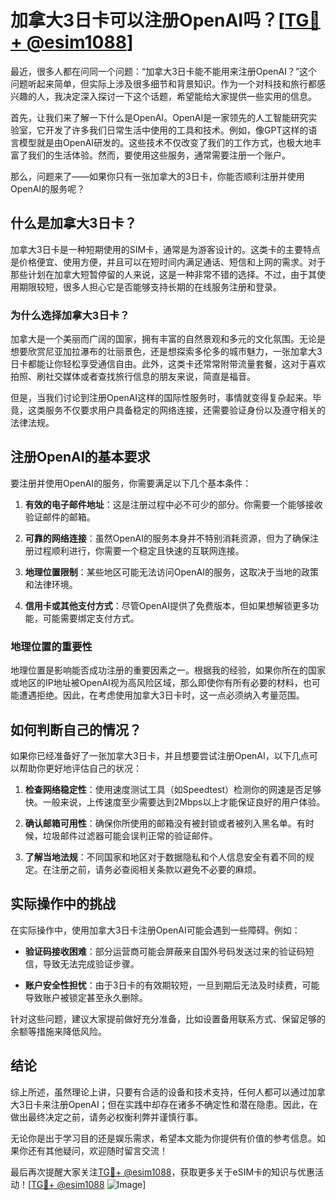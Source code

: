 # 加拿大3日卡可以注册OpenAI吗？[[TG💪+ @esim1088](https://t.me/s/esim1088)]

最近，很多人都在问同一个问题：“加拿大3日卡能不能用来注册OpenAI？”这个问题听起来简单，但实际上涉及很多细节和背景知识。作为一个对科技和旅行都感兴趣的人，我决定深入探讨一下这个话题，希望能给大家提供一些实用的信息。

首先，让我们来了解一下什么是OpenAI。OpenAI是一家领先的人工智能研究实验室，它开发了许多我们日常生活中使用的工具和技术。例如，像GPT这样的语言模型就是由OpenAI研发的。这些技术不仅改变了我们的工作方式，也极大地丰富了我们的生活体验。然而，要使用这些服务，通常需要注册一个账户。

那么，问题来了——如果你只有一张加拿大的3日卡，你能否顺利注册并使用OpenAI的服务呢？

## 什么是加拿大3日卡？

加拿大3日卡是一种短期使用的SIM卡，通常是为游客设计的。这类卡的主要特点是价格便宜、使用方便，并且可以在短时间内满足通话、短信和上网的需求。对于那些计划在加拿大短暂停留的人来说，这是一种非常不错的选择。不过，由于其使用期限较短，很多人担心它是否能够支持长期的在线服务注册和登录。

### 为什么选择加拿大3日卡？

加拿大是一个美丽而广阔的国家，拥有丰富的自然景观和多元的文化氛围。无论是想要欣赏尼亚加拉瀑布的壮丽景色，还是想探索多伦多的城市魅力，一张加拿大3日卡都能让你轻松享受通信自由。此外，这类卡还常常附带流量套餐，这对于喜欢拍照、刷社交媒体或者查找旅行信息的朋友来说，简直是福音。

但是，当我们讨论到注册OpenAI这样的国际性服务时，事情就变得复杂起来。毕竟，这类服务不仅要求用户具备稳定的网络连接，还需要验证身份以及遵守相关的法律法规。

## 注册OpenAI的基本要求

要注册并使用OpenAI的服务，你需要满足以下几个基本条件：

1. **有效的电子邮件地址**：这是注册过程中必不可少的部分。你需要一个能够接收验证邮件的邮箱。
   
2. **可靠的网络连接**：虽然OpenAI的服务本身并不特别消耗资源，但为了确保注册过程顺利进行，你需要一个稳定且快速的互联网连接。

3. **地理位置限制**：某些地区可能无法访问OpenAI的服务，这取决于当地的政策和法律环境。

4. **信用卡或其他支付方式**：尽管OpenAI提供了免费版本，但如果想解锁更多功能，可能需要绑定支付方式。

### 地理位置的重要性

地理位置是影响能否成功注册的重要因素之一。根据我的经验，如果你所在的国家或地区的IP地址被OpenAI视为高风险区域，那么即使你有所有必要的材料，也可能遭遇拒绝。因此，在考虑使用加拿大3日卡时，这一点必须纳入考量范围。

## 如何判断自己的情况？

如果你已经准备好了一张加拿大3日卡，并且想要尝试注册OpenAI，以下几点可以帮助你更好地评估自己的状况：

1. **检查网络稳定性**：使用速度测试工具（如Speedtest）检测你的网速是否足够快。一般来说，上传速度至少需要达到2Mbps以上才能保证良好的用户体验。

2. **确认邮箱可用性**：确保你所使用的邮箱没有被封锁或者被列入黑名单。有时候，垃圾邮件过滤器可能会误判正常的验证邮件。

3. **了解当地法规**：不同国家和地区对于数据隐私和个人信息安全有着不同的规定。在注册之前，请务必查阅相关条款以避免不必要的麻烦。

## 实际操作中的挑战

在实际操作中，使用加拿大3日卡注册OpenAI可能会遇到一些障碍。例如：

- **验证码接收困难**：部分运营商可能会屏蔽来自国外号码发送过来的验证码短信，导致无法完成验证步骤。
  
- **账户安全性担忧**：由于3日卡的有效期较短，一旦到期后无法及时续费，可能导致账户被锁定甚至永久删除。

针对这些问题，建议大家提前做好充分准备，比如设置备用联系方式、保留足够的余额等措施来降低风险。

## 结论

综上所述，虽然理论上讲，只要有合适的设备和技术支持，任何人都可以通过加拿大3日卡来注册OpenAI；但在实践中却存在诸多不确定性和潜在隐患。因此，在做出最终决定之前，请务必权衡利弊并谨慎行事。

无论你是出于学习目的还是娱乐需求，希望本文能为你提供有价值的参考信息。如果你还有其他疑问，欢迎随时留言交流！

最后再次提醒大家关注[TG💪+ @esim1088](https://t.me/s/esim1088)，获取更多关于eSIM卡的知识与优惠活动！[[TG💪+ @esim1088](https://t.me/s/esim1088) ![Image](https://i.postimg.cc/4NQfJmqS/Snipaste-2025-05-13-00-14-12.png)]